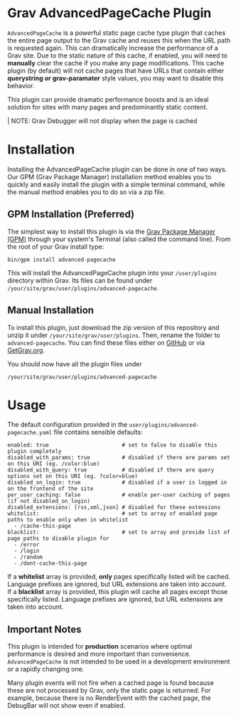 # Grav AdvancedPageCache Plugin

`AdvancedPageCache` is a powerful static page cache type plugin that caches the entire page output to the Grav cache and reuses this when the URL path is requested again.  This can dramatically increase the performance of a Grav site.  Due to the static nature of this cache, if enabled, you will need to **manually** clear the cache if you make any page modifications.  This cache plugin (by default) will not cache pages that have URLs that contain either **querystring or grav-paramater** style values, you may want to disable this behavior.

This plugin can provide dramatic performance boosts and is an ideal solution for sites with many pages and predominantly static content.

| NOTE: Grav Debugger will not display when the page is cached

# Installation

Installing the AdvancedPageCache plugin can be done in one of two ways. Our GPM (Grav Package Manager) installation method enables you to quickly and easily install the plugin with a simple terminal command, while the manual method enables you to do so via a zip file.

## GPM Installation (Preferred)

The simplest way to install this plugin is via the [Grav Package Manager (GPM)](http://learn.getgrav.org/advanced/grav-gpm) through your system's Terminal (also called the command line).  From the root of your Grav install type:

    bin/gpm install advanced-pagecache

This will install the AdvancedPageCache plugin into your `/user/plugins` directory within Grav. Its files can be found under `/your/site/grav/user/plugins/advanced-pagecache`.

## Manual Installation

To install this plugin, just download the zip version of this repository and unzip it under `/your/site/grav/user/plugins`. Then, rename the folder to `advanced-pagecache`. You can find these files either on [GitHub](https://github.com/getgrav/grav-plugin-precache) or via [GetGrav.org](http://getgrav.org/downloads/plugins#extras).

You should now have all the plugin files under

    /your/site/grav/user/plugins/advanced-pagecache

# Usage

The default configuration provided in the `user/plugins/advanced-pagecache.yaml` file contains sensible defaults:

```
enabled: true                       # set to false to disable this plugin completely
disabled_with_params: true          # disabled if there are params set on this URI (eg. /color:blue)
disabled_with_query: true           # disabled if there are query options set on this URI (eg. ?color=blue)
disabled_on_login: true             # disabled if a user is logged in on the frontend of the site
per_user_caching: false             # enable per-user caching of pages (if not disabled_on_login)
disabled_extensions: [rss,xml,json] # disabled for these extensions
whitelist:                          # set to array of enabled page paths to enable only when in whitelist
  - /cache-this-page
blacklist:                          # set to array and provide list of page paths to disable plugin for
  - /error
  - /login
  - /random
  - /dont-cache-this-page
```

If a **whitelist** array is provided, **only** pages specifically listed will be cached. Language prefixes are ignored, but URL extensions are taken into account.
If a **blacklist** array is provided, this plugin will cache all pages except those specifically listed. Language prefixes are ignored, but URL extensions are taken into account.

## Important Notes

This plugin is intended for **production** scenarios where optimal performance is desired and more important than convenience. `AdvancedPageCache` is not intended to be used in a development environment or a rapidly changing one.

Many plugin events will not fire when a cached page is found because these are not processed by Grav, only the static page is returned. For example, because there is no RenderEvent with the cached page, the DebugBar will not show even if enabled.

